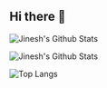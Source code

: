 ## Hi there 👋

<!-- use this to align the cards -->
<!-- 
<a href="https://github.com/anuraghazra/github-readme-stats">
  <img height=200 align="center" src="https://github-readme-stats.vercel.app/api?username=anuraghazra" />
</a>
<a href="https://github.com/anuraghazra/convoychat">
  <img height=200 align="center" src="https://github-readme-stats.vercel.app/api/top-langs?username=anuraghazra&layout=compact&langs_count=8&card_width=320" />
</a> -->

![Jinesh's Github Stats](https://github-readme-stats-henna-chi-56.vercel.app/api?username=iamjineshmodi&hide=stars,contribs&show_icons=true&theme=radical&include_all_commits=True&hide_rank=true)

![Jinesh's Github Stats](https://github-readme-stats-henna-chi-56.vercel.app/api?username=iamjineshmodi&hide=stars,contribs&show_icons=true&theme=radical&hide_rank=true)

<!-- ![Top Langs](https://github-readme-stats-henna-chi-56.vercel.app/api/top-langs/?username=iamjineshmodi&langs_count=6) -->

![Top Langs](https://github-readme-stats-henna-chi-56.vercel.app/api/top-langs/?username=iamjineshmodi&langs_count=6&layout=compact)

<!-- ![Top Langs](https://github-readme-stats-henna-chi-56.vercel.app/api/top-langs/?username=iamjineshmodi&langs_count=6&hide_progress=true) -->
